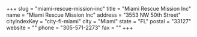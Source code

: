 +++
slug = "miami-rescue-mission-inc"
title = "Miami Rescue Mission Inc"
name = "Miami Rescue Mission Inc"
address = "3553 NW 50th Street"
cityIndexKey = "city-fl-miami"
city = "Miami"
state = "FL"
postal = "33127"
website = ""
phone = "305-571-2273"
fax = ""
+++
